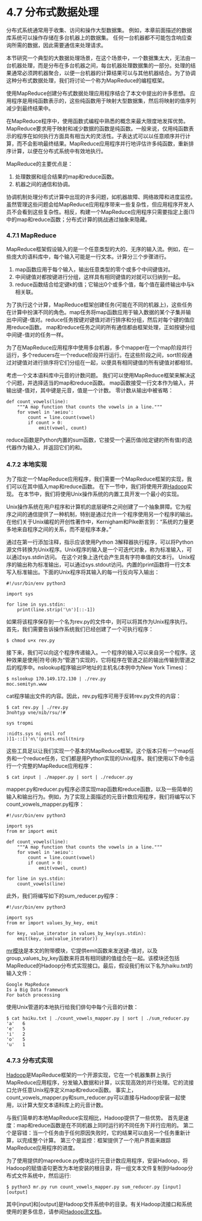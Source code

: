 # 4.7 分布式数据处理

分布式系统通常用于收集、访问和操作大型数据集。 例如，本章前面描述的数据库系统可以操作存储在多台机器上的数据集。 任何一台机器都不可能包含响应查询所需的数据，因此需要通信来处理请求。 

本节研究一个典型的大数据处理场景，在这个场景中，一个数据集太大，无法由一台机器处理，而是分布在多台机器之间，每台机器处理数据集的一部分。处理的结果通常必须跨机器聚合，以便一台机器的计算结果可以与其他机器结合。为了协调这种分布式数据处理，我们将讨论一个称为MapReduce的编程框架。 

使用MapReduce创建分布式数据处理应用程序结合了本文中提出的许多思想。 应用程序是用纯函数表示的，这些纯函数用于映射大型数据集，然后将映射的值序列减少到最终结果中。

在MapReduce程序中，使用函数式编程中熟悉的概念来最大限度地发挥优势。MapReduce要求用于映射和减少数据的函数是纯函数。一般来说，仅用纯函数表示的程序在如何执行方面具有相当大的灵活性。子表达式可以以任意顺序并行计算，而不会影响最终结果。MapReduce应用程序并行地评估许多纯函数，重新排序计算，以便在分布式系统中有效地执行。 

MapReduce的主要优点是：

1. 处理数据和组合结果的map和reduce函数。 
2. 机器之间的通信和协调。

协调机制处理分布式计算中出现的许多问题，如机器故障、网络故障和进度监控。虽然管理这些问题会给MapReduce应用程序带来一些复杂性，但应用程序开发人员不会看到这些复杂性。相反，构建一个MapReduce应用程序只需要指定上面\(1\)中的map和reduce函数；分布式计算的挑战通过抽象来隐藏。

### 4.7.1 MapReduce

MapReduce框架假设输入的是一个任意类型的大的、无序的输入流。例如，在一些庞大的语料库中，每个输入可能是一行文本。计算分三个步骤进行。

1. map函数应用于每个输入，输出任意类型的零个或多个中间键值对。 
2. 中间键值对都按键进行分组，这样具有相同键值的对就可以归纳到一起。 
3. reduce函数结合给定键k的值；它输出0个或多个值，每个值在最终输出中与k相关联。

为了执行这个计算，MapReduce框架创建任务\(可能在不同的机器上\)，这些任务在计算中扮演不同的角色。map任务将map函数应用于输入数据的某个子集并输出中间键-值对。reduce任务按键对键值对进行排序和分组，然后对每个键的值应用reduce函数。 map和reduce任务之间的所有通信都由框架处理，正如按键分组中间键-值对的任务一样。

为了在MapReduce应用程序中使用多台机器，多个mapper在一个map阶段并行运行，多个reducers在一个reduce阶段并行运行。在这些阶段之间，sort阶段通过对键值对进行排序将它们分组在一起，以便具有相同键值的所有键值对都相邻。 

考虑一个文本语料库中元音的计数问题。 我们可以使用MapReduce框架来解决这个问题，并选择适当的map和reduce函数。 map函数接受一行文本作为输入，并输出键-值对，其中键是元音，值是一个计数。 零计数从输出中被省略：

```text
def count_vowels(line):
    """A map function that counts the vowels in a line."""
    for vowel in 'aeiou':
        count = line.count(vowel)
        if count > 0:
            emit(vowel, count)
```

reduce函数是Python内置的sum函数，它接受一个遍历值\(给定键的所有值\)的迭代器作为输入，并返回它们的和。

### 4.7.2 本地实现

为了指定一个MapReduce应用程序，我们需要一个MapReduce框架的实现，我们可以在其中插入map和reduce函数。 在下一节中，我们将使用开源[Hadoop](http://en.wikipedia.org/wiki/Hadoop)实现。 在本节中，我们将使用Unix操作系统的内置工具开发一个最小的实现。 

Unix操作系统在用户程序和计算机的底层硬件之间创建了一个抽象屏障。它为程序之间的通信提供了一种机制，特别是通过允许一个程序使用另一个程序的输出。 在他们关于Unix编程的开创性著作中，Kernigham和Pike断言到：“系统的力量更多地来自程序之间的关系，而不是程序本身。” 

通过在第一行添加注释，指示应该使用Python 3解释器执行程序，可以将Python源文件转换为Unix程序。Unix程序的输入是一个可迭代对象，称为标准输入，可以通过sys.stdin访问。 在这个对象上迭代会产生具有字符串值的文本行。 Unix程序的输出称为标准输出，可以通过sys.stdout访问。内置的print函数将一行文本写入标准输出。下面的Unix程序将其输入的每一行反向写入输出：

```text
#!/usr/bin/env python3

import sys

for line in sys.stdin:
    print(line.strip('\n')[::-1])
```

如果将该程序保存到一个名为rev.py的文件中，则可以将其作为Unix程序执行。首先，我们需要告诉操作系统我们已经创建了一个可执行程序：

```text
$ chmod u+x rev.py
```

接下来，我们可以向这个程序传递输入。一个程序的输入可以来自另一个程序。这种效果是使用\|符号\(称为“管道”\)实现的，它将程序在管道之前的输出传输到管道之后的程序中。nslookup程序输出IP地址的主机名\(本例中为New York Times\)：

```text
$ nslookup 170.149.172.130 | ./rev.py
moc.semityn.www
```

cat程序输出文件的内容。因此，rev.py程序可用于反转rev.py文件的内容：

```text
$ cat rev.py | ./rev.py
3nohtyp vne/nib/rsu/!#

sys tropmi

:nidts.sys ni enil rof
)]1-::[)'n\'(pirts.enil(tnirp
```

这些工具足以让我们实现一个基本的MapReduce框架。这个版本只有一个map任务和一个reduce任务，它们都是用Python实现的Unix程序。我们使用以下命令运行一个完整的MapReduce应用程序：

```text
$ cat input | ./mapper.py | sort | ./reducer.py
```

mapper.py和reducer.py程序必须实现map函数和reduce函数，以及一些简单的输入和输出行为。例如，为了实现上面描述的元音计数应用程序，我们将编写以下count\_vowels\_mapper.py程序：

```text
#!/usr/bin/env python3

import sys
from mr import emit

def count_vowels(line):
    """A map function that counts the vowels in a line."""
    for vowel in 'aeiou':
        count = line.count(vowel)
        if count > 0:
            emit(vowel, count)

for line in sys.stdin:
    count_vowels(line)
```

此外，我们将编写如下的sum\_reducer.py程序：

```text
#!/usr/bin/env python3

import sys
from mr import values_by_key, emit

for key, value_iterator in values_by_key(sys.stdin):
    emit(key, sum(value_iterator))
```

[mr模块](http://composingprograms.com/examples/mapreduce/mr.py)是本文的附带模块，它提供emit函数来发送键-值对，以及group\_values\_by\_key函数来将具有相同键的值组合在一起。该模块还包括MapReduce的Hadoop分布式实现接口。最后，假设我们有以下名为haiku.txt的输入文件：

```text
Google MapReduce
Is a Big Data framework
For batch processing
```

使用Unix管道的本地执行给我们俳句中每个元音的计数：

```text
$ cat haiku.txt | ./count_vowels_mapper.py | sort | ./sum_reducer.py
'a'   6
'e'   5
'i'   2
'o'   5
'u'   1
```

### 4.7.3 分布式实现

[Hadoop](http://en.wikipedia.org/wiki/Hadoop)是MapReduce框架的一个开源实现，它在一个机器集群上执行MapReduce应用程序，分发输入数据和计算，以实现高效的并行处理。它的流接口允许任意Unix程序定义map和reduce函数。 事实上，count\_vowels\_mapper.py和sum\_reducer.py可以直接与Hadoop安装一起使用，以计算大型文本语料库上的元音计数。

与我们简单的本地MapReduce实现相比，Hadoop提供了一些优势。 首先是速度：map和reduce函数是在不同机器上同时运行的不同任务下并行应用的。 第二个是容错：当一个任务由于任何原因失败时，它的结果可以由另一个任务重新计算，以完成整个计算。 第三个是监控：框架提供了一个用户界面来跟踪MapReduce应用程序的进度。 

为了使用提供的mapreduce.py模块运行元音计数应用程序，安装Hadoop，将Hadoop的赋值语句更改为本地安装的根目录，将一组文本文件复制到Hadoop分布式文件系统中，然后运行: 

```text
$ python3 mr.py run count_vowels_mapper.py sum_reducer.py [input] [output]
```

其中\[input\]和\[output\]是Hadoop文件系统中的目录。有关Hadoop流接口和系统使用的更多信息，请参阅[Hadoop流文档](http://hadoop.apache.org/docs/stable/streaming.html)。







